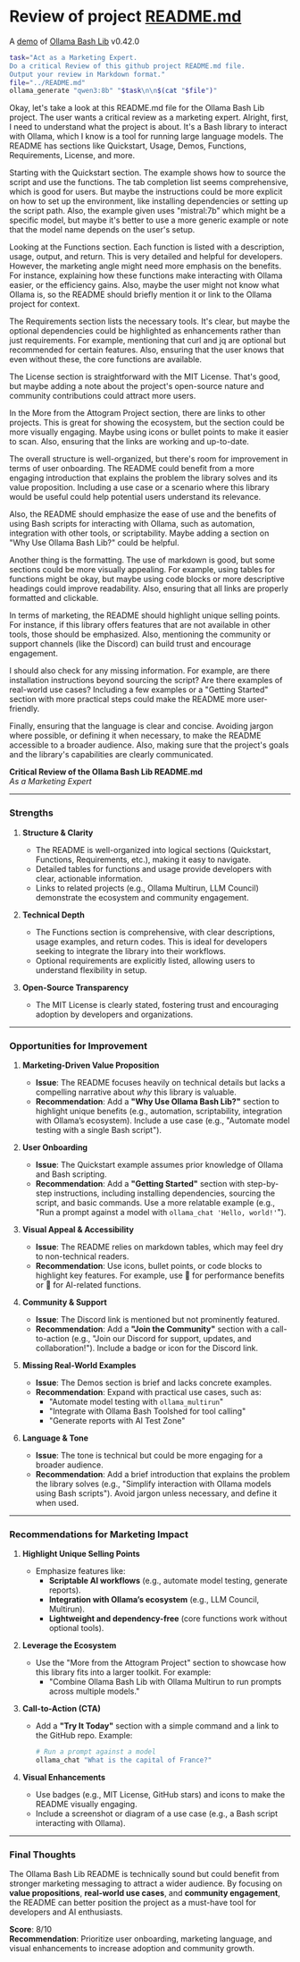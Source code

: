 # Review of project [README.md](../README.md)

A [demo](../README.md#demos) of [Ollama Bash Lib](https://github.com/attogram/ollama-bash-lib) v0.42.0


```bash
task="Act as a Marketing Expert.
Do a critical Review of this github project README.md file.
Output your review in Markdown format."
file="../README.md"
ollama_generate "qwen3:8b" "$task\n\n$(cat "$file")"
```
<think>
Okay, let's take a look at this README.md file for the Ollama Bash Lib project. The user wants a critical review as a marketing expert. Alright, first, I need to understand what the project is about. It's a Bash library to interact with Ollama, which I know is a tool for running large language models. The README has sections like Quickstart, Usage, Demos, Functions, Requirements, License, and more. 

Starting with the Quickstart section. The example shows how to source the script and use the functions. The tab completion list seems comprehensive, which is good for users. But maybe the instructions could be more explicit on how to set up the environment, like installing dependencies or setting up the script path. Also, the example given uses "mistral:7b" which might be a specific model, but maybe it's better to use a more generic example or note that the model name depends on the user's setup.

Looking at the Functions section. Each function is listed with a description, usage, output, and return. This is very detailed and helpful for developers. However, the marketing angle might need more emphasis on the benefits. For instance, explaining how these functions make interacting with Ollama easier, or the efficiency gains. Also, maybe the user might not know what Ollama is, so the README should briefly mention it or link to the Ollama project for context.

The Requirements section lists the necessary tools. It's clear, but maybe the optional dependencies could be highlighted as enhancements rather than just requirements. For example, mentioning that curl and jq are optional but recommended for certain features. Also, ensuring that the user knows that even without these, the core functions are available.

The License section is straightforward with the MIT License. That's good, but maybe adding a note about the project's open-source nature and community contributions could attract more users.

In the More from the Attogram Project section, there are links to other projects. This is great for showing the ecosystem, but the section could be more visually engaging. Maybe using icons or bullet points to make it easier to scan. Also, ensuring that the links are working and up-to-date.

The overall structure is well-organized, but there's room for improvement in terms of user onboarding. The README could benefit from a more engaging introduction that explains the problem the library solves and its value proposition. Including a use case or a scenario where this library would be useful could help potential users understand its relevance.

Also, the README should emphasize the ease of use and the benefits of using Bash scripts for interacting with Ollama, such as automation, integration with other tools, or scriptability. Maybe adding a section on "Why Use Ollama Bash Lib?" could be helpful.

Another thing is the formatting. The use of markdown is good, but some sections could be more visually appealing. For example, using tables for functions might be okay, but maybe using code blocks or more descriptive headings could improve readability. Also, ensuring that all links are properly formatted and clickable.

In terms of marketing, the README should highlight unique selling points. For instance, if this library offers features that are not available in other tools, those should be emphasized. Also, mentioning the community or support channels (like the Discord) can build trust and encourage engagement.

I should also check for any missing information. For example, are there installation instructions beyond sourcing the script? Are there examples of real-world use cases? Including a few examples or a "Getting Started" section with more practical steps could make the README more user-friendly.

Finally, ensuring that the language is clear and concise. Avoiding jargon where possible, or defining it when necessary, to make the README accessible to a broader audience. Also, making sure that the project's goals and the library's capabilities are clearly communicated.
</think>

**Critical Review of the Ollama Bash Lib README.md**  
*As a Marketing Expert*  

---

### **Strengths**  
1. **Structure & Clarity**  
   - The README is well-organized into logical sections (Quickstart, Functions, Requirements, etc.), making it easy to navigate.  
   - Detailed tables for functions and usage provide developers with clear, actionable information.  
   - Links to related projects (e.g., Ollama Multirun, LLM Council) demonstrate the ecosystem and community engagement.  

2. **Technical Depth**  
   - The Functions section is comprehensive, with clear descriptions, usage examples, and return codes. This is ideal for developers seeking to integrate the library into their workflows.  
   - Optional requirements are explicitly listed, allowing users to understand flexibility in setup.  

3. **Open-Source Transparency**  
   - The MIT License is clearly stated, fostering trust and encouraging adoption by developers and organizations.  

---

### **Opportunities for Improvement**  
1. **Marketing-Driven Value Proposition**  
   - **Issue**: The README focuses heavily on technical details but lacks a compelling narrative about *why* this library is valuable.  
   - **Recommendation**: Add a **"Why Use Ollama Bash Lib?"** section to highlight unique benefits (e.g., automation, scriptability, integration with Ollama’s ecosystem). Include a use case (e.g., "Automate model testing with a single Bash script").  

2. **User Onboarding**  
   - **Issue**: The Quickstart example assumes prior knowledge of Ollama and Bash scripting.  
   - **Recommendation**: Add a **"Getting Started"** section with step-by-step instructions, including installing dependencies, sourcing the script, and basic commands. Use a more relatable example (e.g., "Run a prompt against a model with `ollama_chat 'Hello, world!'`").  

3. **Visual Appeal & Accessibility**  
   - **Issue**: The README relies on markdown tables, which may feel dry to non-technical readers.  
   - **Recommendation**: Use icons, bullet points, or code blocks to highlight key features. For example, use 🚀 for performance benefits or 🧠 for AI-related functions.  

4. **Community & Support**  
   - **Issue**: The Discord link is mentioned but not prominently featured.  
   - **Recommendation**: Add a **"Join the Community"** section with a call-to-action (e.g., "Join our Discord for support, updates, and collaboration!"). Include a badge or icon for the Discord link.  

5. **Missing Real-World Examples**  
   - **Issue**: The Demos section is brief and lacks concrete examples.  
   - **Recommendation**: Expand with practical use cases, such as:  
     - "Automate model testing with `ollama_multirun`"  
     - "Integrate with Ollama Bash Toolshed for tool calling"  
     - "Generate reports with AI Test Zone"  

6. **Language & Tone**  
   - **Issue**: The tone is technical but could be more engaging for a broader audience.  
   - **Recommendation**: Add a brief introduction that explains the problem the library solves (e.g., "Simplify interaction with Ollama models using Bash scripts"). Avoid jargon unless necessary, and define it when used.  

---

### **Recommendations for Marketing Impact**  
1. **Highlight Unique Selling Points**  
   - Emphasize features like:  
     - **Scriptable AI workflows** (e.g., automate model testing, generate reports).  
     - **Integration with Ollama’s ecosystem** (e.g., LLM Council, Multirun).  
     - **Lightweight and dependency-free** (core functions work without optional tools).  

2. **Leverage the Ecosystem**  
   - Use the "More from the Attogram Project" section to showcase how this library fits into a larger toolkit. For example:  
     - "Combine Ollama Bash Lib with Ollama Multirun to run prompts across multiple models."  

3. **Call-to-Action (CTA)**  
   - Add a **"Try It Today"** section with a simple command and a link to the GitHub repo. Example:  
     ```bash
     # Run a prompt against a model
     ollama_chat "What is the capital of France?"
     ```  

4. **Visual Enhancements**  
   - Use badges (e.g., MIT License, GitHub stars) and icons to make the README visually engaging.  
   - Include a screenshot or diagram of a use case (e.g., a Bash script interacting with Ollama).  

---

### **Final Thoughts**  
The Ollama Bash Lib README is technically sound but could benefit from stronger marketing messaging to attract a wider audience. By focusing on **value propositions**, **real-world use cases**, and **community engagement**, the README can better position the project as a must-have tool for developers and AI enthusiasts.  

**Score**: 8/10  
**Recommendation**: Prioritize user onboarding, marketing language, and visual enhancements to increase adoption and community growth.

